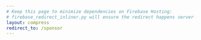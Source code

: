 ```yaml
---
# Keep this page to minimize dependencies on Firebase Hosting:
# firebase_redirect_inliner.py will ensure the redirect happens server-side.
layout: compress
redirect_to: /sponsor
---
```

